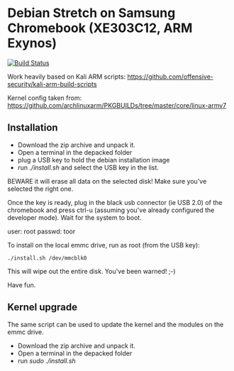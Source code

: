 # Debian Stretch on Samsung Chromebook (XE303C12, ARM Exynos)

[![Build Status](https://dev.azure.com/pgeiser/pgeiser/_apis/build/status/13pgeiser.debian_stretch_XE303C12?branchName=master)](https://dev.azure.com/pgeiser/pgeiser/_build/latest?definitionId=1&branchName=master)

Work heavily based on Kali ARM scripts: https://github.com/offensive-security/kali-arm-build-scripts

Kernel config taken from: https://github.com/archlinuxarm/PKGBUILDs/tree/master/core/linux-armv7

## Installation

- Download the zip archive and unpack it.
- Open a terminal in the depacked folder
- plug a USB key to hold the debian installation image
- run _./install.sh_ and select the USB key in the list.

BEWARE it will erase all data on the selected disk!
Make sure you've selected the right one.

Once the key is ready, plug in the black usb connector (ie USB 2.0) of
the chromebook and press ctrl-u (assuming you've already configured the
developer mode). Wait for the system to boot.

user: root
passwd: toor

To install on the local emmc drive, run as root (from the USB key):

```
./install.sh /dev/mmcblk0
```

This will wipe out the entire disk. You've been warned! ;-)

Have fun.

## Kernel upgrade

The same script can be used to update the kernel and the modules on the emmc drive.

- Download the zip archive and unpack it.
- Open a terminal in the depacked folder
- run _sudo ./install.sh_
